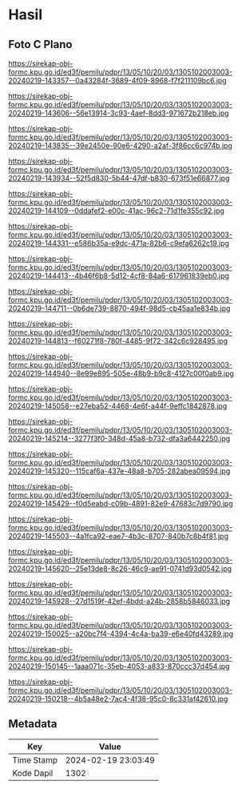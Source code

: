 # Hasil

## Foto C Plano

https://sirekap-obj-formc.kpu.go.id/ed3f/pemilu/pdpr/13/05/10/20/03/1305102003003-20240219-143357--0a43284f-3689-4f09-8968-f7f211109bc6.jpg

https://sirekap-obj-formc.kpu.go.id/ed3f/pemilu/pdpr/13/05/10/20/03/1305102003003-20240219-143606--56e13914-3c93-4aef-8dd3-971672b218eb.jpg

https://sirekap-obj-formc.kpu.go.id/ed3f/pemilu/pdpr/13/05/10/20/03/1305102003003-20240219-143835--39e2450e-90e6-4290-a2af-3f86cc6c974b.jpg

https://sirekap-obj-formc.kpu.go.id/ed3f/pemilu/pdpr/13/05/10/20/03/1305102003003-20240219-143934--52f5d830-5b44-47df-b830-673f51e66877.jpg

https://sirekap-obj-formc.kpu.go.id/ed3f/pemilu/pdpr/13/05/10/20/03/1305102003003-20240219-144109--0ddafef2-e00c-41ac-96c2-71d1fe355c92.jpg

https://sirekap-obj-formc.kpu.go.id/ed3f/pemilu/pdpr/13/05/10/20/03/1305102003003-20240219-144331--e586b35a-e9dc-471a-82b6-c9efa6262c19.jpg

https://sirekap-obj-formc.kpu.go.id/ed3f/pemilu/pdpr/13/05/10/20/03/1305102003003-20240219-144413--4b46f6b8-5d12-4cf8-84a6-617961839eb0.jpg

https://sirekap-obj-formc.kpu.go.id/ed3f/pemilu/pdpr/13/05/10/20/03/1305102003003-20240219-144711--0b6de739-8870-494f-98d5-cb45aa1e834b.jpg

https://sirekap-obj-formc.kpu.go.id/ed3f/pemilu/pdpr/13/05/10/20/03/1305102003003-20240219-144813--f60271f8-780f-4485-9f72-342c6c928495.jpg

https://sirekap-obj-formc.kpu.go.id/ed3f/pemilu/pdpr/13/05/10/20/03/1305102003003-20240219-144940--8e99e895-505e-48b9-b9c8-4127c00f0ab9.jpg

https://sirekap-obj-formc.kpu.go.id/ed3f/pemilu/pdpr/13/05/10/20/03/1305102003003-20240219-145058--e27eba52-4468-4e6f-a44f-9effc1842878.jpg

https://sirekap-obj-formc.kpu.go.id/ed3f/pemilu/pdpr/13/05/10/20/03/1305102003003-20240219-145214--3277f3f0-348d-45a8-b732-dfa3a6442250.jpg

https://sirekap-obj-formc.kpu.go.id/ed3f/pemilu/pdpr/13/05/10/20/03/1305102003003-20240219-145320--115caf6a-437e-48a8-b705-282abea09594.jpg

https://sirekap-obj-formc.kpu.go.id/ed3f/pemilu/pdpr/13/05/10/20/03/1305102003003-20240219-145429--f0d5eabd-c09b-4891-82e9-47683c7d9790.jpg

https://sirekap-obj-formc.kpu.go.id/ed3f/pemilu/pdpr/13/05/10/20/03/1305102003003-20240219-145503--4a1fca92-eae7-4b3c-8707-840b7c8b4f81.jpg

https://sirekap-obj-formc.kpu.go.id/ed3f/pemilu/pdpr/13/05/10/20/03/1305102003003-20240219-145620--25e13de8-8c26-46c9-ae91-0741d93d0542.jpg

https://sirekap-obj-formc.kpu.go.id/ed3f/pemilu/pdpr/13/05/10/20/03/1305102003003-20240219-145928--27d1519f-42ef-4bdd-a24b-2858b5846033.jpg

https://sirekap-obj-formc.kpu.go.id/ed3f/pemilu/pdpr/13/05/10/20/03/1305102003003-20240219-150025--a20bc7f4-4394-4c4a-ba39-e6e40fd43289.jpg

https://sirekap-obj-formc.kpu.go.id/ed3f/pemilu/pdpr/13/05/10/20/03/1305102003003-20240219-150145--1aaa071c-35eb-4053-a833-870ccc37d454.jpg

https://sirekap-obj-formc.kpu.go.id/ed3f/pemilu/pdpr/13/05/10/20/03/1305102003003-20240219-150218--4b5a48e2-7ac4-4f38-95c0-8c331af42610.jpg


## Metadata

| Key        | Value               |
| ---------- | ------------------- |
| Time Stamp | 2024-02-19 23:03:49 |
| Kode Dapil | 1302                |



